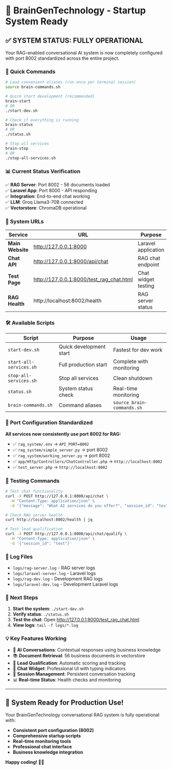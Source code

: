 # 🧠 BrainGenTechnology - Startup System Ready

## ✅ **SYSTEM STATUS: FULLY OPERATIONAL**

Your RAG-enabled conversational AI system is now completely configured with port 8002 standardized across the entire project.

### 🎯 **Quick Commands**

```bash
# Load convenient aliases (run once per terminal session)
source brain-commands.sh

# Quick start development (recommended)
brain-start
# OR
./start-dev.sh

# Check if everything is running
brain-status
# OR  
./status.sh

# Stop all services
brain-stop
# OR
./stop-all-services.sh
```

### 📊 **Current Status Verification**

✅ **RAG Server**: Port 8002 - 56 documents loaded  
✅ **Laravel App**: Port 8000 - API responding  
✅ **Integration**: End-to-end chat working  
✅ **LLM**: Groq Llama3-70B connected  
✅ **Vectorstore**: ChromaDB operational  

### 🔗 **System URLs**

| Service | URL | Purpose |
|---------|-----|---------|
| **Main Website** | http://127.0.0.1:8000 | Laravel application |
| **Chat API** | http://127.0.0.1:8000/api/chat | RAG chat endpoint |
| **Test Page** | http://127.0.0.1:8000/test_rag_chat.html | Chat widget testing |
| **RAG Health** | http://localhost:8002/health | RAG server status |

### 🛠️ **Available Scripts**

| Script | Purpose | Usage |
|--------|---------|--------|
| `start-dev.sh` | Quick development start | Fastest for dev work |
| `start-all-services.sh` | Full production start | Complete with monitoring |
| `stop-all-services.sh` | Stop all services | Clean shutdown |
| `status.sh` | System status check | Real-time monitoring |
| `brain-commands.sh` | Command aliases | `source brain-commands.sh` |

### 📁 **Port Configuration Standardized**

**All services now consistently use port 8002 for RAG:**

- ✅ `rag_system/.env` → `API_PORT=8002`
- ✅ `rag_system/simple_server.py` → port 8002
- ✅ `rag_system/working_server.py` → port 8002  
- ✅ `app/Http/Controllers/ChatController.php` → `http://localhost:8002`
- ✅ `test_server.php` → `http://localhost:8002`

### 🧪 **Testing Commands**

```bash
# Test chat functionality
curl -X POST http://127.0.0.1:8000/api/chat \
  -H "Content-Type: application/json" \
  -d '{"message": "What AI services do you offer?", "session_id": "test"}'

# Check RAG server health  
curl http://localhost:8002/health | jq

# Test lead qualification
curl -X POST http://127.0.0.1:8000/api/chat/qualify \
  -H "Content-Type: application/json" \
  -d '{"session_id": "test"}'
```

### 📝 **Log Files**

- `logs/rag-server.log` - RAG server logs
- `logs/laravel-server.log` - Laravel logs
- `logs/rag-dev.log` - Development RAG logs
- `logs/laravel-dev.log` - Development Laravel logs

### 🚀 **Next Steps**

1. **Start the system**: `./start-dev.sh`
2. **Verify status**: `./status.sh`
3. **Test the chat**: Open http://127.0.0.1:8000/test_rag_chat.html
4. **View logs**: `tail -f logs/*.log`

### 💡 **Key Features Working**

- 🤖 **AI Conversations**: Contextual responses using business knowledge
- 📚 **Document Retrieval**: 56 business documents in vectorstore
- 🎯 **Lead Qualification**: Automatic scoring and tracking
- 💬 **Chat Widget**: Professional UI with typing indicators
- 🔄 **Session Management**: Persistent conversation tracking
- 📊 **Real-time Status**: Health checks and monitoring

---

## 🎉 **System Ready for Production Use!**

Your BrainGenTechnology conversational RAG system is fully operational with:
- **Consistent port configuration (8002)**
- **Comprehensive startup scripts** 
- **Real-time monitoring tools**
- **Professional chat interface**
- **Business knowledge integration**

**Happy coding! 🧠✨**